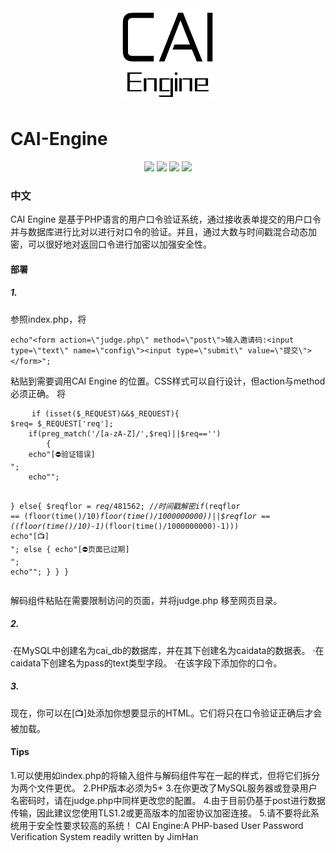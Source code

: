 
 <div align=center><img width="150" height="150" src="https://raw.githubusercontent.com/JimHans/CAI-Engine/master/CAI%20ENGINE%201.5.5%20BETA/CAI.png"/></div>
 
# CAI-Engine
<p align="center">

 <img src="https://img.shields.io/badge/Version-1.5.5 Beta-red.svg?style=flat-square">
<img src="https://img.shields.io/badge/language-PHP-green.svg?style=flat-square">
<img src="https://img.shields.io/badge/Design-ZEROLITE-purple.svg?style=flat-square">
<img src="https://img.shields.io/badge/REQUIRED-PHP 5+-blue.svg?style=flat-square">
</p>

### 中文

CAI Engine 是基于PHP语言的用户口令验证系统，通过接收表单提交的用户口令并与数据库进行比对以进行对口令的验证。并且，通过大数与时间戳混合动态加密，可以很好地对返回口令进行加密以加强安全性。
#### 部署

##### 1.

参照index.php，将

`
    echo"<form action=\"judge.php\" method=\"post\">输入邀请码:<input type=\"text\" name=\"config\"><input type=\"submit\" value=\"提交\"></form>";
    	`
	
粘贴到需要调用CAI Engine 的位置。CSS样式可以自行设计，但action与method必须正确。
将
<pre>
    <code>if (isset($_REQUEST)&&$_REQUEST){
$req= $_REQUEST['req'];
    if(preg_match('/[a-zA-Z]/',$req)||$req=='') 
		{
	echo"[⛔验证错误]<br />";
	echo"<script>setTimeout(function(){window.location.href=\"./index.php\";}, 2000);</script>";
}
		else{
$reqflor = $req/481562;//时间戳解密
if($reqflor == (floor(time()/10)*floor(time()/1000000000))||$reqflor == ((floor(time()/10)-1)*(floor(time()/1000000000)-1))) echo"[📺]<br />";
else {
	echo"[⛔页面已过期]<br />";
	echo"<script>setTimeout(function(){window.location.href=\"./index.php\";}, 2000);</script>";
}
		}
	}  </code>
</pre>
解码组件粘贴在需要限制访问的页面，并将judge.php 移至网页目录。

##### 2.

·在MySQL中创建名为cai_db的数据库，并在其下创建名为caidata的数据表。
·在caidata下创建名为pass的text类型字段。
·在该字段下添加你的口令。
##### 3.
现在，你可以在[📺]处添加你想要显示的HTML。它们将只在口令验证正确后才会被加载。

#### Tips
1.可以使用如index.php的将输入组件与解码组件写在一起的样式，但将它们拆分为两个文件更优。
2.PHP版本必须为5+
3.在你更改了MySQL服务器或登录用户名密码时，请在judge.php中同样更改您的配置。
4.由于目前仍基于post进行数据传输，因此建议您使用TLS1.2或更高版本的加密协议加密连接。
5.请不要将此系统用于安全性要求较高的系统！
CAI Engine:A PHP-based User Password Verification System
readily written by JimHan
